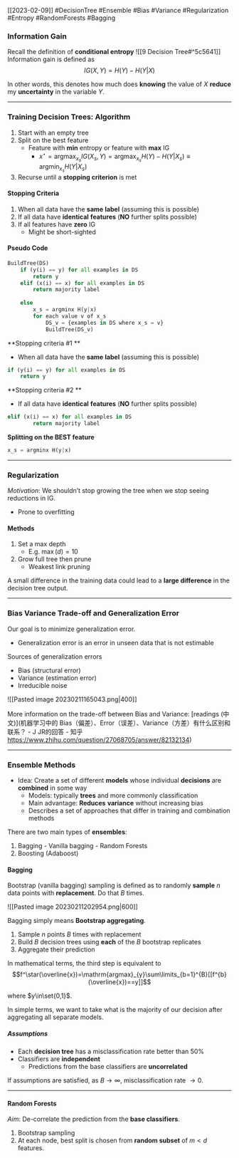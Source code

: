 [[2023-02-09]] #DecisionTree #Ensemble #Bias #Variance #Regularization #Entropy #RandomForests #Bagging

### Information Gain
Recall the definition of **conditional entropy** ![[9 Decision Tree#^5c5641]] 
Information gain is defined as
$$IG(X,Y)=H(Y)-H(Y|X)$$

In other words, this denotes how much does **knowing** the value of $X$ **reduce** my **uncertainty** in the variable $Y$.

---

### Training Decision Trees: Algorithm
1. Start with an empty tree
2. Split on the best feature
	- Feature with **min** entropy or feature with **max** IG
		- $x^\star=\mathrm{argmax}_{x_s}IG(X_s,Y)=\mathrm{argmax}_{x_s}H(Y)-H(Y|X_s)\equiv \mathrm{argmin}_{x_s}H(Y|X_s)$
1. Recurse until a **stopping criterion** is met

#### Stopping Criteria
1. When all data have the **same** **label** (assuming this is possible)
2. If all data have **identical** **features** (**NO** further splits possible)
3. If all features have **zero** IG
	- Might be short-sighted

#### Pseudo Code
```python
BuildTree(DS)  
	if (y(i) == y) for all examples in DS
		return y  
	elif (x(i) == x) for all examples in DS
		return majority label
	
	else
		x_s = argminx H(y|x) 
		for each value v of x_s
			DS_v = {examples in DS where x_s = v} 
			BuildTree(DS_v)
```

**Stopping criteria #1 **
- When all data have the **same** **label** (assuming this is possible)
```python
if (y(i) == y) for all examples in DS
	return y
```

**Stopping criteria #2 **
- If all data have **identical** **features** (**NO** further splits possible)
```python
elif (x(i) == x) for all examples in DS
		return majority label
```

**Splitting on the BEST feature**
```python
x_s = argminx H(y|x) 
```

---

### Regularization
*Motivation*: We shouldn’t stop growing the tree when we stop seeing reductions in IG.
- Prone to overfitting

#### Methods
1. Set a max depth
	- E.g. $\max(d)=10$
2. Grow full tree then prune
	- Weakest link pruning

A small difference in the training data could lead to a **large difference** in the decision tree output.

---

### Bias Variance Trade-off and Generalization Error
Our goal is to minimize generalization error.
- Generalization error is an error in unseen data that is not estimable

Sources of generalization errors
- Bias (structural error)
- Variance (estimation error)
- Irreducible noise

![[Pasted image 20230211165043.png|400]]

More information on the trade-off between Bias and Variance: [readings (中文)](机器学习中的 Bias（偏差）、Error（误差）、Variance（方差）有什么区别和联系？ - J JR的回答 - 知乎 https://www.zhihu.com/question/27068705/answer/82132134)

---

### Ensemble Methods
- Idea: Create a set of different **models** whose individual **decisions** are **combined** in some way
	- Models: typically **trees** and more commonly classification
	- Main advantage: **Reduces** **variance** without increasing bias
	- Describes a set of approaches that differ in training and combination methods

There are two main types of **ensembles**:
1. Bagging
		- Vanilla bagging
		- Random Forests
2. Boosting (Adaboost)

#### Bagging
Bootstrap (vanilla bagging) sampling is defined as to randomly **sample** $n$ data points with **replacement**. Do that $B$ times.

![[Pasted image 20230211202954.png|600]]

Bagging simply means **Bootstrap aggregating**.
1. Sample $n$ points $B$ times with replacement
2. Build $B$ decision trees using **each** of the $B$ bootstrap replicates
3. Aggregate their prediction

In mathematical terms, the third step is equivalent to
$$f^\star(\overline{x})=\mathrm{argmax}_{y}\sum\limits_{b=1}^{B}[[f^{b}(\overline{x})==y]]$$

where $y\in\set{0,1}$.

In simple terms, we want to take what is the majority of our decision after aggregating all separate models.

##### Assumptions
- Each **decision tree** has a misclassification rate better than 50%
- Classifiers are **independent**
	- Predictions from the base classifiers are **uncorrelated**

If assumptions are satisfied, as $B\to \infty$, misclassification rate $\to 0$.

---

#### Random Forests
*Aim*: De-correlate the prediction from the **base classifiers**.
1. Bootstrap sampling
2. At each node, best split is chosen from **random subset** of $m<d$ features.